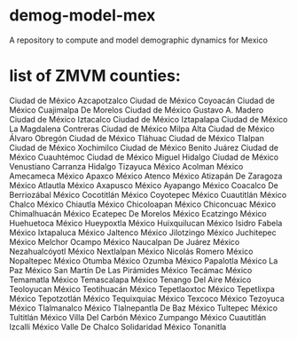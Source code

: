 # demog-model-mex
A repository to compute and model demographic dynamics for Mexico


# list of ZMVM counties:
Ciudad de México	Azcapotzalco
Ciudad de México	Coyoacán
Ciudad de México	Cuajimalpa De Morelos
Ciudad de México	Gustavo A. Madero
Ciudad de México	Iztacalco
Ciudad de México	Iztapalapa
Ciudad de México	La Magdalena Contreras
Ciudad de México	Milpa Alta
Ciudad de México	Álvaro Obregón
Ciudad de México	Tláhuac
Ciudad de México	Tlalpan
Ciudad de México	Xochimilco
Ciudad de México	Benito Juárez
Ciudad de México	Cuauhtémoc
Ciudad de México	Miguel Hidalgo
Ciudad de México	Venustiano Carranza
Hidalgo	Tizayuca
México	Acolman
México	Amecameca
México	Apaxco
México	Atenco
México	Atizapán De Zaragoza
México	Atlautla
México	Axapusco
México	Ayapango
México	Coacalco De Berriozábal
México	Cocotitlán
México	Coyotepec
México	Cuautitlán
México	Chalco
México	Chiautla
México	Chicoloapan
México	Chiconcuac
México	Chimalhuacán
México	Ecatepec De Morelos
México	Ecatzingo
México	Huehuetoca
México	Hueypoxtla
México	Huixquilucan
México	Isidro Fabela
México	Ixtapaluca
México	Jaltenco
México	Jilotzingo
México	Juchitepec
México	Melchor Ocampo
México	Naucalpan De Juárez
México	Nezahualcóyotl
México	Nextlalpan
México	Nicolás Romero
México	Nopaltepec
México	Otumba
México	Ozumba
México	Papalotla
México	La Paz
México	San Martín De Las Pirámides
México	Tecámac
México	Temamatla
México	Temascalapa
México	Tenango Del Aire
México	Teoloyucan
México	Teotihuacán
México	Tepetlaoxtoc
México	Tepetlixpa
México	Tepotzotlán
México	Tequixquiac
México	Texcoco
México	Tezoyuca
México	Tlalmanalco
México	Tlalnepantla De Baz
México	Tultepec
México	Tultitlán
México	Villa Del Carbón
México	Zumpango
México	Cuautitlán Izcalli
México	Valle De Chalco Solidaridad
México	Tonanitla

